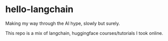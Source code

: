 # hello-langchain

Making my way through the AI hype, slowly but surely.

This repo is a mix of langchain, huggingface courses/tutorials I took online.
